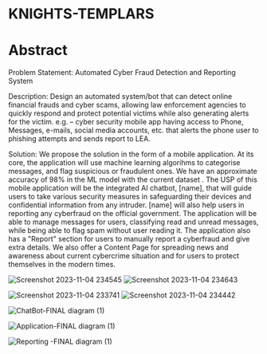 # KNIGHTS-TEMPLARS

# Abstract

Problem Statement: Automated Cyber Fraud Detection and Reporting System

Description:  Design an automated system/bot that can detect online financial frauds and cyber scams, allowing law enforcement agencies to quickly respond and protect potential victims while also generating alerts for the victim. e.g. – cyber security mobile app having access to Phone, Messages, e-mails, social media accounts, etc. that alerts the phone user to phishing attempts and sends report to LEA.

Solution: We propose the solution in the form of a mobile application. At its core, the application will use machine learning algorihms to categorise messages, and flag suspicious or fraudulent ones. We have an approximate accuracy of 98% in the ML model with the current dataset . The USP of this mobile application will be the integrated AI chatbot, [name], that will guide users to take various security measures in safeguarding their devices and confidential information from any intruder. [name] will also help users in reporting any cyberfraud on the official government. 
The application will be able to manage messages for users, classifying read and unread messages, while being able to flag spam without user reading it. The application also has a "Report" section for users to manually report a cyberfraud and give extra details. We also offer a Content Page for spreading news and awareness about current cybercrime situation and for users to protect themselves in the modern times.

![Screenshot 2023-11-04 234545](https://github.com/KanishqGandharv219/KNIGHTS-TEMPLARS/assets/86879928/5ee39966-6748-483c-abf4-46900db391a1)
![Screenshot 2023-11-04 234643](https://github.com/KanishqGandharv219/KNIGHTS-TEMPLARS/assets/86879928/9b06384c-fd39-47e0-a201-2bbcf41461c1)

![Screenshot 2023-11-04 233741](https://github.com/KanishqGandharv219/KNIGHTS-TEMPLARS/assets/86879928/447bde1c-1ba1-4c02-8eb2-e0ae1004f3f7)
![Screenshot 2023-11-04 234442](https://github.com/KanishqGandharv219/KNIGHTS-TEMPLARS/assets/86879928/815e3b87-336f-42d2-9c4e-63e76f082dc6)

![ChatBot-FINAL diagram (1)](https://github.com/KanishqGandharv219/KNIGHTS-TEMPLARS/assets/86879928/92604023-1129-417f-9c03-0d40927eb5ec)

![Application-FINAL diagram (1)](https://github.com/KanishqGandharv219/KNIGHTS-TEMPLARS/assets/86879928/df707e5d-f7a4-4276-aa7a-34700afc9993)

![Reporting -FINAL diagram (1)](https://github.com/KanishqGandharv219/KNIGHTS-TEMPLARS/assets/86879928/e0539f1c-9e3b-4867-b1ec-d525d1c6a31c)
